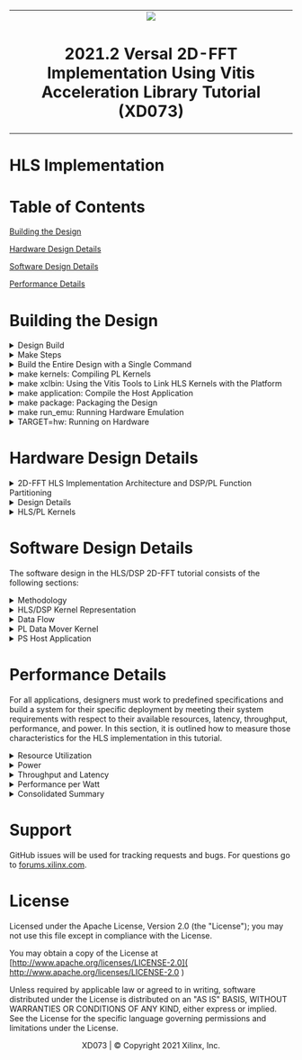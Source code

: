 <table>
 <tr>
   <td align="center"><img src="https://www.xilinx.com/content/dam/xilinx/imgs/press/media-kits/corporate/xilinx-logo.png" width="30%"/><h1>2021.2 Versal 2D-FFT Implementation Using Vitis Acceleration Library Tutorial (XD073)</h1>
   </td>
 </tr>
</table>

# HLS Implementation

# Table of Contents

[Building the Design](#Building-the-Design)

[Hardware Design Details](#Hardware-Design-Details)

[Software Design Details](#Software-Design-Details)

[Performance Details](#Performance-Details)

# Building the Design

<details>
<summary>Design Build</summary> 
	
## Design Build

In this section, you will build and run the 2D-FFT design using the HLS/DSP implementation. You will compile the HLS/DSP design and integrate it into a larger system design (including the PL kernels and PS host application).

At the end of this section, the design flow will generate a new directory (called `build/`). Underneath are subdirectories named `(cint16_dsns-cfloat_dsns)/fft2d_$(MAT_ROWS)x$(MAT_COLS)/x$(FFT_2D_INSTS)/`, depending on the value of the datatype `${FFT_2D_DT}`, the values of the matrix dimensions (`${MAT_ROWS}`, `${MAT_COLS}`) and the number of instances (`$(FFT_2D_INSTS)`) chosen in the build. Each subdirectory contains the `hw_emu/` and/or `hw/` subfolders. These subfolders contain a host app executable and the builds targeted to `hw` or `hw_emu` respectively. The `hw_emu/` subfolder contains the build for hardware emulation. The `hw/` subfolder contains the build for a hardware run on a VCK190 board.

</details>

<details>
<summary>Make Steps</summary> 
	
## Make Steps

To run the following `make` steps (for example, `make kernels`, `make xclbin`, and so on), you must be in the `HLS/` folder. The following options can be specified in the `make` steps. Instructions for how to apply them are provided later in this section.

`TARGET:` This option can be set to `hw` or `hw_emu` to build the design in the hardware or hardware emulation flow. The default is `hw_emu`.

`FFT_2D_INSTS:` This option can be set to 1, 5, or 10 to build the design with the number of kernel instances. The default is `1`.

`ITER_CNT:` The number of iterations the design is run. The default is `8`.

`FFT_2D_PT:` FFT 2D point. Permissible values are `64`, `128`, `256`, `512`, and `2048`.

`FFT_2D_DT`: FFT 2D Datatype. Permissible values are `0` and `1`, for the cint16 and cfloat datatypes.

`MAT_ROWS x MAT_COLS:` Dimensions of the matrix (number of rows in the input matrix x number of cols in the input matrix). Automatically configured as `FFT_2D_PT/2, FFT_2D_PT`. Permissible values are `32x64`, `64x128`, `128x256`, `256x512`, and `1024x2048`. The default is `1024x2048`.

`EN_TRACE:` Flag to enable trace profiling. `0` is disabled and `1` is enabled. The default is `0` (disabled).

The Makefile uses the following directory references:

```
# Relative fft_2d directory
RELATIVE_PROJECT_DIR := ./

# Absolute fft_2d directory = <user path>/Tutorials/AI_Engine/fft_2d
PROJECT_REPO := $(shell readlink -f $(RELATIVE_PROJECT_DIR))

DESIGN_REPO  := $(PROJECT_REPO)/design
HOST_APP_SRC := $(DESIGN_REPO)/host_app_src
PL_SRC_REPO  := $(DESIGN_REPO)/pl_src
DIRECTIVES_REPO        := $(DESIGN_REPO)/directives
SYSTEM_CONFIGS_REPO    := $(DESIGN_REPO)/system_configs
PROFILING_CONFIGS_REPO := $(DESIGN_REPO)/profiling_configs
HW_EMU_RUN_FILES_REPO  := $(DESIGN_REPO)/hw_emu_files
BASE_BLD_DIR := $(PROJECT_REPO)/build

ifeq ($(FFT_2D_DT),0)
   FFT_2D_DT_DIR := $(BASE_BLD_DIR)/cint16_dsns
   
else
   FFT_2D_DT_DIR := $(BASE_BLD_DIR)/cfloat_dsns
   
endif

FFTPT_BLD_DIR    := $(FFT_2D_DT_DIR)/fft2d_$(MAT_ROWS)x$(MAT_COLS)
INSTS_BLD_DIR    := $(FFTPT_BLD_DIR)/x$(FFT_2D_INSTS)
BUILD_TARGET_DIR := $(INSTS_BLD_DIR)/$(TARGET)
```

</details>

<details>
<summary>Build the Entire Design with a Single Command</summary>

## Build the Entire Design with a Single Command

If you are already familiar with the HLS and Vitis kernel compilation flows, you can build the entire design for each case of `FFT_2D_INSTS` with one command: 

```bash
make run ( default hardware emulation, cint16 datatype, 1 instance, iterations=8, matrix dimentions rows=1024 and columns=2048, no trace-profiling )
```

or 

```bash
make run TARGET=hw FFT_2D_DT=0 FFT_2D_INSTS=5 ITER_CNT=16 EN_TRACE=1 FFT_2D_PT=64 (hardware, 5 instances, 16 iterations, enable trace profiling, matrix dimentions rows=32 and columns=64 )
```

This command runs the `make kernels`, `make xclbin`, `make application`, `make package`, and `make run_emu` steps for hardware emulation or to run on hardware (VCK190 board) depending on the `TARGET` you specify. The settings also apply to individual make steps listed below.

The generated files for each `FFT_2D_INSTS` are placed under an individual directory: `$(BUILD_TARGET_DIR)/`. Each `make` step to build the design is specified in the following sections. These sections also detail the options used and the location of input and output files in each case.

</details>

<details>
<summary>make kernels: Compiling PL Kernels</summary> 
 
## make kernels: Compile PL Kernels

In this step, the Vitis compiler takes any V++ kernels (RTL or HLS C) in the PL region of the target platform (`xilinx_vck190_base_202120_1`) and the HLS kernels and compiles them into their respective XO files. The following commands compile the kernels (default `TARGET=hw_emu`, `FFT_2D_INSTS=1`, `ITER_CNT=8`, `FFT_2D_DT=0`, and `FFT_2D_PT=2048`). 

```
make kernels
```

The expanded command is as follows (for `fft_2d`):

```
mkdir -p $(BUILD_TARGET_DIR); \

cd $(BUILD_TARGET_DIR); \

v++ --target hw_emu --hls.pre_tcl $$(DIRECTIVES_REPO)/hls_pre.tcl \
   --hls.clock 500000000:fft_2d -D MAT_ROWS=1024 -D MAT_COLS=2048 -D FFT_2D_DT=0 \
   --platform xilinx_vck190_base_202120_1 --save-temps --temp_dir $(BUILD_TARGET_DIR)/_x \
   --verbose -g -c -k fft_2d $(DESIGN_REPO)/pl_src/fft_2d.cpp -o $(BUILD_TARGET_DIR)/fft_2d.hw_emu.xo
```

For `dma_hls`:

```
mkdir -p $(BUILD_TARGET_DIR); \

cd $(BUILD_TARGET_DIR); \

v++ --target hw_emu --hls.clock 250000000:dma_hls --platform xilinx_vck190_base_202120_1 \
   --save-temps --temp_dir $(BUILD_TARGET_DIR)/_x --verbose -g -c -k dma_hls -D FFT_2D_DT=0 \
   $(DESIGN_REPO)/pl_src/dma_hls.cpp -o $(BUILD_TARGET_DIR)/dma_hls.hw_emu.xo
```

See [this page](https://www.xilinx.com/html_docs/xilinx2021_2/vitis_doc/vitiscommandcompiler.html#wrj1504034328013) for a detailed description of all Vitis compiler switches. The following table provides a summary of the switches used. 


|Switch|Description|
|  ---  |  ---  |
|--target \| -t [hw\|hw_emu]|Specifies the build target.|
|--hls.pre_tcl \<arg\>|Specifies a Tcl file containing Tcl commands for `vitis_hls` to source before running `csynth_design`. See [this page](https://docs.xilinx.com/r/en-US/ug1393-vitis-application-acceleration/hls-Options) for details about HLS options.|
|--platform \| -f|Specifies the name of a supported acceleration platform as specified by the $PLATFORM_REPO_PATHS environment variable or the full path to the platform XPFM file.|
|--save-temps \| -s|Directs the Vitis compiler command to save intermediate files/directories created during the compilation and link process. Use the `--temp_dir` option to specify a location to write the intermediate files to.|
|--temp_dir <string>|This allows you to manage the location where the tool writes temporary files created during the build process. The temporary results are written by the Vitis compiler, and then removed, unless the `--save-temps` option is also specified.|
|--verbose|Display verbose/debug information.|
|--compile \| -c|Required for compilation to generate XO files from kernel source files.|
|--kernel \<arg\>\|-k \<arg\>|Compile only the specified kernel from the input file. Only one -k option is allowed per Vitis compiler command.|
|-D \| --define  \<Macro Name\>=\<value\>|Defines Macros for the compiler.|
|--output \| -o|Specifies the name of the output file generated by the V++ command. The DMA HLS kernels output should be XO.|

|Input|Description|
|  ---  |  ---  |
|$(PL_SRC_REPO)/fft_2d.cpp|Defines the fft_2d PL kernel.|
|$(PL_SRC_REPO)/dma_hls.cpp|Defines the data mover PL kernel.|

|Output|Description|
|  ---  |  ---  |
|$(BUILD_TARGET_DIR)/dma_hls.hw_emu.xo|The data mover kernel object file.|

</details>

<details>
<summary>make xclbin: Using the Vitis Tools to Link HLS Kernels with the Platform</summary> 
 
## make xclbin: Using the Vitis Tools to Link HLS Kernels with the Platform

After the HLS kernels have been compiled, you can use the Vitis compiler to link them with the platform to generate an XCLBIN file. 

The Vitis tools allow you to integrate the HLS kernels into an existing extensible platform. This is an automated step from a software developer perspective where the platform chosen is provided by the hardware designer (or you can opt to use one of the many extensible base platforms provided by Xilinx and the Vitis tools build the hardware design and integrate the HLS kernels into the design).
 
To test this feature in this tutorial, use the base VCK190 platform to build the design.
 
The command to run this step is shown as follows (default `FFT_2D_DT=0`, `TARGET=hw_emu`, `FFT_2D_INSTS=1`, `ITER_CNT=8`, `EN_TRACE=0`, `FFT_2D_PT=2048`):

```
make xclbin
``` 

The expanded command is as follows:

```
cd $(BUILD_TARGET_DIR);	\

v++ -l --platform xilinx_vck190_base_202120_1 --save-temps --temp_dir $(BUILD_TARGET_DIR)/_x \
   --verbose -g --clock.freqHz 500000000:fft_2d_0 --clock.freqHz 250000000:dma_hls_0 --clock.defaultTolerance 0.001 \
   --advanced.param compiler.userPostSysLinkOverlayTcl=$(DIRECTIVES_REPO)/cdc_async.tcl \
   --config $(SYSTEM_CONFIGS_REPO)/x1.cfg --vivado.prop fileset.sim_1.xsim.simulate.log_all_signals=true \
   --vivado.prop run.synth_1.{STEPS.SYNTH_DESIGN.ARGS.CONTROL_SET_OPT_THRESHOLD}={16} \
   --vivado.prop run.impl_1.{strategy}={Performance_NetDelay_low} \
   --vivado.prop run.impl_1.{STEPS.OPT_DESIGN.ARGS.DIRECTIVE}={Explore} \
   -t hw_emu -o $(BUILD_TARGET_DIR)/vck190_hls_fft_2d.hw_emu.xclbin $(BUILD_TARGET_DIR)/fft_2d.hw_emu.xo \
   $(BUILD_TARGET_DIR)/dma_hls.hw_emu.xo
```

The above `vivado.prop` settings are for every variation except for the 10-instance variation for 256 x 512 and 1024 x 2048. The settings for these dimensions are given in the following examples.

For the 256 x 512 10-instance design:

```
   --vivado.prop run.synth_1.{STEPS.SYNTH_DESIGN.ARGS.CONTROL_SET_OPT_THRESHOLD}={16}
   --vivado.prop run.impl_1.{strategy}={Performance_HighUtilSLRs}
   --vivado.prop run.impl_1.{STEPS.OPT_DESIGN.ARGS.DIRECTIVE}={Explore}
   --vivado.prop run.impl_1.{STEPS.PHYS_OPT_DESIGN.ARGS.DIRECTIVE}={AggressiveExplore}
   --vivado.prop run.impl_1.{STEPS.ROUTE_DESIGN.ARGS.DIRECTIVE}={AggressiveExplore}
```

For the 1024 x 2048 10-instance design:

```
   --vivado.prop run.synth_1.{STEPS.SYNTH_DESIGN.ARGS.CONTROL_SET_OPT_THRESHOLD}={16}
   --vivado.prop run.impl_1.{strategy}={Performance_HighUtilSLRs}
   --vivado.prop run.impl_1.{STEPS.OPT_DESIGN.ARGS.DIRECTIVE}={AddRemap}
```

If `EN_TRACE` is enabled, the following Vitis compiler flags are also set:

```
   --profile.data dma_hls:all:all or profile.data dma_hls:all:strmInp_from_colwiseFFT (for higher instances) \
   --profile.trace_memory DDR
```
For higher values of `FFT_2D_INSTS`, only the `strmInp_from_colwiseFFT` port is profiled to avoid too much data.

See [this page](https://www.xilinx.com/html_docs/xilinx2021_2/vitis_doc/buildingdevicebinary.html#mjs1528399150499) for a detailed description of Vitis linking options. The following table provides a summary of the switches used. 

|Switch|Description|
|  ---  |  ---  |
|--platform \| -f|Specifies the name of a supported acceleration platform as specified by the $PLATFORM_REPO_PATHS environment variable or the full path to the platform XPFM file.|
|--save-temps \| -s|Directs the V++ command to save intermediate files/directories created during the compilation and link process. Use the `--temp_dir` option to specify a location to write the intermediate files to.|
|--temp_dir <string>|This allows you to manage the location where the tool writes temporary files created during the build process. The temporary results are written by the Vitis compiler, and then removed, unless the `--save-temps` option is also specified.|
|--verbose|Display verbose/debug information.|
|--output \| -o|Specifies the name of the output file generated by the V++ command. In this design the outputs of the HLS/DSP kernels with their interfacing with the PL kernels are in XO files.|
|--vivado.prop \<arg\>|Specifies properties for the Vivado Design Suite to be used during synthesis and implementation of the FPGA binary (xclbin). See [this page](https://docs.xilinx.com/r/en-US/ug1393-vitis-application-acceleration/vivado-Options) for detailed Vivado options.|
|--profile.data [<kernel_name>\|all]:[<cu_name>\|all]:[<interface_name>\|all]\(:[counters\|all]\)|Enables monitoring of data ports through the monitor IPs. This option needs to be specified during linking. See [this page](https://docs.xilinx.com/r/en-US/ug1393-vitis-application-acceleration/profile-Options) for detailed profiling options.|
|--profile.trace_memory \<FIFO\>:\<size\>\|\<MEMORY\>[\<n\>]|When building the hardware target \(-t=hw\), use this option to specify the type and amount of memory to use for capturing trace data. See [this page](https://www.xilinx.com/html_docs/xilinx2021_1/vitis_doc/vitiscommandcompiler.html#lpy1600804966354__section_bmy_v3z_54b) for detailed profiling options.|
|--config <config_file>|Specifies a configuration file containing V++ switches.|

The information to tell the linker how to connect the HLS/DSP and PL kernels together is described in a configuration file, `system_configs/x$(FFT_2D_INSTS).cfg`. The file describes the overall connection scheme of the system.

```
[connectivity]
nk=fft_2d:1:fft_2d_0
nk=dma_hls:1:dma_hls_0

#Connections For FFT-2D Insts 0...
stream_connect=dma_hls_0.strmOut_to_rowiseFFT:fft_2d_0.strmFFTrows_inp
stream_connect=fft_2d_0.strmFFTrows_out:dma_hls_0.strmInp_from_rowiseFFT
stream_connect=dma_hls_0.strmOut_to_colwiseFFT:fft_2d_0.strmFFTcols_inp
stream_connect=fft_2d_0.strmFFTcols_out:dma_hls_0.strmInp_from_colwiseFFT

[advanced]
# Disable Profiling in hw_emu so that it is faster...
param=hw_emu.enableProfiling=false

# Export the xsa of the design..
param=compiler.addOutputTypes=hw_export
```

See [this page](https://docs.xilinx.com/r/en-US/ug1393-vitis-application-acceleration/Vitis-Compiler-Configuration-File) for a detailed description of the Vitis compiler configuration file. A summary of the configuration options used is provided in the following table. 


|Switch|Comment|
|  ---  |  ---  |
|--connectivity.nk|Number of kernels. `dma_hls:1:dma_hls_0` means that the Vitis compiler should instantiate one dma_hls kernel and name the instance `dma_hls_0`.|
|--connectivity.stream_connect|How the kernels will connect to IPs, platforms, or other kernels. The elaborates the streaming port connections like. `dma_hls_0.strmOut_to_rowiseFFT:fft_2d_0.strmFFTrows_inp` means that the Vitis compiler should connect the port `strmOut_to_rowiseFFT` of `dma_hls_0` HLS kernel to the `strmFFTrows_inp` of the `fft_2d_0` HLS kernel.|
|param=compiler.addOutputTypes=hw_export| This option tells the Vitis compiler that besides creating an XCLBIN file, it also outputs an XSA file which is needed to create a post-Vivado fixed platform for Vitis software development.|

The Vitis compiler calls the Vivado® IP integrator under the hood to build the design. The platform and kernels are input to the Vivado Design Suite, which produces a simulation XSA or an XSA after running place and route on the design. The point at which the XSA is produced from Vivado depends on the `-target` option set on the Vitis compiler command line. 

You can now view the Vivado project, which is located in the `$(BUILD_TARGET_DIR)/_x/link/vivado/vpl/prj` directory. You have now have generated the XCLBIN file, `$(BUILD_TARGET_DIR)/vck190_hls_fft_2d.hw_emu.xclbin`, that will be used to execute your design on the platform.


</details>

<details>
<summary>make application: Compile the Host Application</summary> 

## make application: Compile the Host Application

You can compile the host application by following the typical cross-compilation flow for the Cortex A72 processor. To build the application, run the following command (default `FFT_2D_INSTS=1`, `ITER_CNT=8`, `FFT_2D_DT=0` and `FFT_2D_PT=2048`):

```
make application
```
or

```
cd $(BUILD_TARGET_DIR);	\

aarch64-xilinx-linux-g++ -mcpu=cortex-a72.cortex-a53 -march=armv8-a+crc -fstack-protector-strong \
   -D_FORTIFY_SOURCE=2 -Wformat -Wformat-security -Werror=format-security --sysroot=$(SDKTARGETSYSROOT) -O -c \
   -std=c++14 -D__linux__ -DFFT2D_INSTS=10 -DITER_CNT=8 -DMAT_ROWS=1024 -DMAT_COLS=2048 -DFFT_2D_DT=0 \
   -I$(SDKTARGETSYSROOT)/usr/include/xrt -I$(SDKTARGETSYSROOT)/usr/include -I$(SDKTARGETSYSROOT)/usr/lib \
   -I$(HOST_APP_SRC) $(HOT_APP_SRC)/fft_2d_hls_app.cpp -o $(BUILD_TARGET_DIR)/fft_2d_hls_app.o \
   -L$(SDKTARGETSYSROOT)/lib -lxrt_coreutil

aarch64-xilinx-linux-g++  -mcpu=cortex-a72.cortex-a53 -march=armv8-a+crc -fstack-protector-strong \
   -D_FORTIFY_SOURCE=2 -Wformat -Wformat-security -Werror=format-security --sysroot=$(SDKTARGETSYSROOT) \
   $(BUILD_TARGET_DIR)/fft_2d_hls_app.o -L$(SDKTARGETSYSROOT)/usr/lib -lxrt_coreutil \
   -o $(BUILD_TARGET_DIR)/fft_2d_hls_xrt.elf
```


See [this page](https://xilinx.github.io/XRT/2021.2/html/index.html) for XRT documentation. See [this page](https://docs.xilinx.com/r/en-US/ug1393-vitis-application-acceleration/Host-Programming4) for details of host application programming.


|Switch|Description|
|  ---  |  ---  |
|-O \| Optimize.| Optimizing compilation takes somewhat more time, and a lot more memory for a large function. With -O, the compiler tries to reduce code size and execution time, without performing any optimizations that can take a great deal of compilation time.|
|-D__linux__|
|-DXAIE_DEBUG|Enable debug interface capabilities where certain core status, event status, or stack trace can be dumped out.|
|-D\<Pre-processor Macro String\>=\<value\>|Pass Pre-processor Macro definitions to the cross-compiler.|
|-I \<dir\>|Add the directory `dir` to the list of directories to be searched for header files.|
|-o \<file\>|Place output in file `<file>`. This applies regardless of the output being produced, whether it be an executable file, an object file, an assembler file or preprocessed C code.|
|--sysroot=\<dir\>|Use `dir` as the logical root directory for headers and libraries. For example, if the compiler would normally search for headers in `/usr/include` and libraries in `/usr/lib`, it will instead search `dir/usr/include` and `dir/usr/lib`. This is automatically set by the `env_setup.sh` script|
|-l\<library\>|Search the library named `library` when linking. The 2D-FFT tutorial requires `adf_api_xrt` and `xrt_coreutil` libraries.|
|-L \<dir\>|Add directory `<dir>` to the list of directories to be searched for -l.|

The following is a description of the input sources compiled by the cross-compiler compiler command. 

|Inputs Sources|Description|
|  ---  |  ---  |
|$(HOST_APP_SRC)/fft_2d_hls_app.cpp|Source application file for the `fft_2d_hls_xrt.elf` that will run on an A72 processor.|

The following is a description of the output objects that results from executing the cross-compiler command with the above inputs and options. 

|Output Objects|Description|
|  ---  |  ---  |
|$(BUILD_TARGET_DIR)/fft_2d_hls_xrt.elf|The executable that will run on an A72 processor.|

</details>

<details>
<summary>make package: Packaging the Design</summary> 
 
## make package: Packaging the Design

With the HLS/DSP outputs created, as well as the new platform, you can now generate the programmable device image (PDI) and a package to be used on an SD card. The PDI contains all the executables, bitstreams, and configurations of the device. The packaged SD card directory contains everything to boot Linux, the generated applications, and the XCLBIN.

The command to run this step is as follows (default `TARGET=hw_emu`, `EN_TRACE=0`, `FFT_2D_INSTS=1`, `FFT_2D_DT=0` and  `FFT_2D_PT=2048`):

```
make package
``` 

or 

```
cp $(PROJECT_REPO)/run_script.sh $(BUILD_TARGET_DIR)/
cd $(BUILD_TARGET_DIR);	\

v++ -p -t hw --save-temps --temp_dir $(BUILD_TARGET_DIR)/_x -f xilinx_vck190_base_202120_1 \
   --package.rootfs $(XLNX_VERSAL)/rootfs.ext4 --package.kernel_image $(XLNX_VERSAL)/Image --package.boot_mode=sd \
   --package.out_dir $(BUILD_TARGET_DIR)/package --package.image_format=ext4 --package.sd_file $(BUILD_TARGET_DIR)/fft_2d_hls_xrt.elf \
   $(BUILD_TARGET_DIR)/vck190_hls_fft_2d.hw.xclbin
```

If `EN_TRACE` is enabled, the following Vitis compiler flags are also set:

```
   --package.sd_file $(PROFILING_CONFIGS_REPO)/xrt.ini
```

If the `XRT_ROOT` is set, the following Vitis compiler flags are also set:

```
   --package.sd_dir $(XRT_ROOT)
```

See [this page](https://docs.xilinx.com/r/en-US/ug1393-vitis-application-acceleration/Packaging-the-System) for more details about packaging the system.


|Switch|Description|
|  ---  |  ---  |
|--target \| -t [hw\|hw_emu]|Specifies the build target.|
|--package \| -p|Packages the final product at the end of the Vitis compile and link build process.|
|--package.rootfs \<arg\>|Where \<arg\> specifies the absolute or relative path to a processed Linux root file system file. The platform RootFS file is available for download from xilinx.com. Refer to the [Vitis Software Platform Installation](https://www.xilinx.com/html_docs/xilinx2021_2/vitis_doc/acceleration_installation.html) for more information.|
|--package.kernel_image \<arg\>|Where \<arg\> specifies the absolute or relative path to a Linux kernel image file. Overrides the existing image available in the platform. The platform image file is available for download from xilinx.com. Refer to the [Vitis Software Platform Installation](https://www.xilinx.com/html_docs/xilinx2021_2/vitis_doc/acceleration_installation.html) for more information.|
|--package.boot_mode \<arg\>|Where \<arg\> specifies <ospi\|qspi\|sd> Boot mode used for running the application in emulation or on hardware.|
|--package.image_format|Where \<arg\> specifies \<ext4\|fat32\> output image file format. `ext4` is the Linux file system and `fat32` is the Windows file system.|
|--package.sd_file|Where \<arg\> specifies an ELF or other data file to package into the `sd_card` directory/image. This option can be used repeatedly to specify multiple files to add to the `sd_card`.|

|Inputs Sources|Description|
|  ---  |  ---  |
|$(XRT_ROOT)|The PS host application needs the XRT headers in this folder to execute. Set in the `env_setup.sh`.|
|$(XLNX_VERSAL)/rootfs.ext4|The root filesystem file for PetaLinux.|
$(XLNX_VERSAL)/Image|The pre-built PetaLinux image the processor boots from.|
|$(BUILD_TARGET_DIR)/fft_2d_hls_xrt.elf|The PS host application executable created in the `make application` step.|
|$(BUILD_TARGET_DIR)/vck190_hls_fft_2d.hw_emu.xclbin|The XCLBIN file created in the `make xclbin` step.|

The output of the V++ Package step is the package directory that contains the contents to run hardware emulation. 

|Output Objects|Description|
|  ---  |  ---  |
|$(BUILD_TARGET_DIR)/package|The hardware emulation package that contains the boot file, hardware emulation launch script, the PLM and PMC boot files, the PMC and QEMU command argument specification files, and the Vivado simulation folder.|

</details>

<details>
<summary>make run_emu: Running Hardware Emulation</summary>

## make run_emu: Running Hardware Emulation

After packaging, everything is set to run hardware emulation. To run emulation, use the following command (default `TARGET=hw_emu`):

```
make run_emu 
```

or

```
###########################################################################
Hardware Emulation Goto:
$(BUILD_TARGET_DIR)/package

and do:
./launch_hw_emu.sh or ./launch_hw_emu.sh -g (for waveform viewer)...

```
When hardware emulation is launched, you will see the QEMU simulator load. Wait for the autoboot countdown to go to zero. After a few minutes, the root Linux prompt comes up: 

```bash
root@versal-rootfs-common-2021.2:~#
```

After the root prompt comes up, run the following commands to run the design:  

```
mount /dev/mmcblk0p1 /mnt
cd /mnt
export XILINX_XRT=/usr
./fft_2d_hls_xrt.elf a.xclbin
```

The `fft_2d_aie_xrt.elf` executes. After a few minutes, you should see the output with `TEST PASSED` on the console. When this is shown, run the following keyboard command to exit the QEMU instance: 

```
#To exit QEMU Simulation
Press CtrlA, let go of the keyboard, and then press x 
```

To run with waveform, do the following:

```
cd $(BUILD_TARGET_DIR)/package
./launch_hw_emu.sh -g
```
The XSIM Waveform Viewer is launched. Drag and drop the signals into the viewer and click **Play** to start the emulation. Go back to the terminal and wait for the Linux prompt to show up. In the XSIM Waveform Viewer, you will see the signals you added to the waveform adjusting over the execution of the design. When this is done, hit the pause button and close the window to end the emulation.

The following figure shows a waveform view of the 32x64 - 1x design.

![Image of 2D-FFT HLS HW_EMU run Waveform View For 32x64-1x Design](images/fft_2d_hls_hw_emu_waveform_view_32x64_x1.PNG)

</details>

<details>
<summary>TARGET=hw: Running on Hardware</summary>

## Running on Hardware

To run the design in hardware, rerun the following `make` steps with `TARGET=hw` and other applicable options (see the preceding `make` steps specified above).

```
make kernels TARGET=hw
make xclbin TARGET=hw 
make package TARGET=hw 
```

These commands create a `$(BUILD_TARGET_DIR)` folder with the kernels, XCLBIN, and `package` for a hardware run. 

Run the following step to set up the execution file, generated images, and base images (`$(BUILD_TARGET_DIR)/package/sd_card` and `$(BUILD_TARGET_DIR)/package/sd_card.img`).

```
make run_emu TARGET=hw 
```

These commands create a `build/hw` folder with the kernels, XCLBIN, and `package` for a hardware run. Follow steps 1-9 to run the `fft_2d_hls_xrt.elf` executable on your VCK190 board. 

**Step 1.** Ensure your board is powered off. 

**Step 2.** Use an SD card writer (such as balenaEtcher) to flash the `sd_card.img` file to an SD card. 

**Step 3.** Plug the flashed SD card into the top slot of the VCK190 board. 

**Step 4.** Set the switch (`SW1 Mode\[3:0\]=1110 = OFF OFF OFF ON`).

**Step 5.** Connect your computer to the VCK190 board using the USB cable included with the board. 

**Step 6.** Open a TeraTerm terminal and select the correct COM port. Set the port settings to the following: 

```
Port: <COMMXX>
Speed: 115200
Data: 8 bit
Parity: none
Stop Bits: 1 bit
Flow control: none
Transmit delay: 0 msec/char 0 msec/line
```

**Step 7.** Power on the board.

**Step 8.** Wait until you see the `root@versal-rootfs-common-2021_2` Linux command prompt. Press enter a few times to get past any `xinit` errors. 

**Step 9.** Run the following commands in the TeraTerm terminal: 

```
cd /mnt/sd-mmcblk0p1
export XILINX_XRT=/usr
./init.sh

./fft_2d_hls_xrt.elf a.xclbin
```

</details>


# Hardware Design Details


<details>
<summary>2D-FFT HLS Implementation Architecture and DSP/PL Function Partitioning</summary>
	
## 2D-FFT HLS Implementation Architecture and DSP/PL Function Partitioning

The following figure shows a high-level block diagram of the design. The test harness consists of the HLS FFT kernels using DSP Engines and the data mover HLS kernels (`dma_hls`). In this setup, there is an AXI4-Stream interface between the data mover kernels and DSP Engines, with a data width of 128 bits. The data mover kernel is running at 250 MHz and the HLS/DSP kernel is running at 500 MHz.

The data mover is a PL-based data generator and checker. It generates impulse input and checks the output of the row-wise FFT core for its response. It then generates the transposed pattern of the row-wise FFT output and feeds that to the col-wise FFT core and checks its output.

![Image of 2D-FFT HLS Implementation Architecture](images/fft_2d_hls_block_diagram.PNG)

</details>

<details>
<summary>Design Details</summary>

## Design Details

The design in this tutorial starts with a base platform containing the control interface and processing system (CIPS), NoC, DSP, and the interfaces among them. The Vitis compiler linker step builds on top of the base platform by adding the PL/HLS kernels. To add the various functions in a system-level design, PL kernels are added to the base platform depending on the application (that is, the PL kernels present in each design might vary). In the design, the components are added by the Vitis compiler `-l` step (see [make XCLBIN](#make-xclbin-using-the-vitis-tools-to-link-hls-kernels-with-the-platform)) and include the following:

* `fft_2d` HLS/DSP kernel (`fft_2d.[hw|hw_emu].xo`)
* Data mover kernel (`dma_hls.[hw|hw_emu].xo`)
* Connections interfaces defined in the system configuration file

To see a schematic view of the design with the extended platform as shown in the following figure, open the following in Vivado:

`build/fft2d_$(MAT_ROWS)x$(MAT_COLS)/x$(FFT_2D_INSTS)/[hw|hw_emu]/_x/link/vivado/vpl/prj/prj.xpr`

![Image of 2D-FFT HLS 1x Vivado BD](images/fft_2d_hls_1x_vivado_bd.PNG)

In this design, the 2D FFT computation happens in two stages: the first compute is across the row vectors (the `fft_rows` function in the `fft_2d` kernel) and the second stage is performed across the column vectors(`fft_cols` function in the `fft_2d` kernel). The input data is accessed linearly and streamed to the HLS/DSP kernels which perform `MAT_COLS( default 2048 )` point FFT. The data coming out of the HLS/DSP kernels is streamed to a PL kernel where it is checked against the expected pattern (the first row should be 1 and the remaining should be 0). If there is a mismatch, it is recorded in the variable `stage0_errCnt`. The transposed pattern of the output of the row vectors is then linearly streamed into another HLS/DSP kernel which performs `MAT_ROWS( default 1024 )` point FFT. The output is streamed into the data mover kernel again and is checked against the expected pattern (all values should be 1). If there is a mismatch, it is stored in the variable `stage1_errCnt`. Finally, the sum of `stage0_errCnt` and `stage1_errCnt` is returned from the kernel, which is read in the host app to determine whether the test has passed or failed.

The system debugging and profiling IP (DPA) is added to the PL region of the device to capture HLS/DSP kernel's runtime trace data if the `EN_TRACE` option is enabled in the design. The `dma_hls` kernel operates at 250 MHz and the HLS/DSP kernel operates at 500 MHz: unlike the AI Engine implementation, there is a clock domain crossing in the PL region in this design.

</details>

<details>
<summary>HLS/PL Kernels</summary>
	
## HLS/PL Kernels

The top-level HLS/DSP kernel, `fft_2d`, contains two sub-functions: `fft_rows` and `fft_cols`. Each sub-function contains the individual HLS/DSP kernels which perform `MAT_COLS` and `MAT_ROWS` point FFT respectively.

The PL-based data movers consist of the `dma_hls` kernel, which generates impulse input and checks the output of each FFT stage for the expected pattern.

### FFT_2D

* Internally comprises two functions: `fft_rows` and `fft_cols`. Both functions are concurrently scheduled.
* The data width is 128 bits at both input and output (I/O) AXI4-Stream interfaces.
* Working at 500 MHz.

### DMA_HLS

* Internally comprises four loops (`mm2s0`, `s2mm0` , `mm2s1`, and `s2mm1`). `s2mm0` and `mm2s1` are sequenced one after the other and wrapped into the `dmaHls_rowsToCols`. `dmaHls_rowsToCols` and `s2mm1` are concurrently scheduled.
* The data width is 128 bits at both the AXI4-Stream I/O side.
* Working at 250 MHz.

</details>


# Software Design Details


The software design in the HLS/DSP 2D-FFT tutorial consists of the following sections:

<details>
<summary>Methodology</summary>

## Methodology

The following figure elaborates on the HLS implementation using DSP Engines methodology.

![Image of 2D-FFT HLS Implementation Methodology](images/fft_2d_hls_block_diagram_methodology.PNG)

### DSP

#### Concurrent Scheduling

Concurrent scheduling is required so that each function runs independently and the execution of one function does not block the other. Both DSP/HLS subfunctions, `fft_rows` and `fft_cols`, are configured independently of one other, with concurrent scheduling achieved using `#pragma HLS DATAFLOW`.

```
...
#pragma HLS DATAFLOW

ITER_LOOP_FFT_ROWS:for(int i = 0; i < iterCnt; ++i) {
   fft_rows(strmFFTrows_inp, strmFFTrows_out);
}

ITER_LOOP_FFT_COLS:for(int i = 0; i < iterCnt; ++i) {
   fft_cols(strmFFTcols_inp, strmFFTcols_out);
}
...
```

#### Subfunctions are Pipelined and Set Up in DATAFLOW

Pipelining reduces the initiation interval (II) for a function or loop by allowing the concurrent execution of operations. The default type of pipeline is defined by the `config_compile -pipeline_style` command, but can be overridden in the [PIPELINE pragma](https://docs.xilinx.com/r/en-US/ug1399-vitis-hls/pragma-HLS-pipeline) or directive.

The [DATAFLOW pragma](https://docs.xilinx.com/r/en-US/ug1399-vitis-hls/pragma-HLS-dataflow) enables task-level pipelining as described in [Exploiting Task Level Parallelism: Dataflow Optimization](https://www.xilinx.com/html_docs/xilinx2021_2/vitis_doc/vitis_hls_optimization_techniques.html#bmx1539734225930), allowing functions and loops to overlap in their operation, increasing the concurrency of the RTL implementation and increasing the overall throughput of the design.

All operations are performed sequentially in a C description. In the absence of any directives that limit resources (such as pragma HLS allocation), the Vitis HLS tool seeks to minimize latency and improve concurrency. However, data dependencies can limit this. For example, functions or loops that access arrays must finish all read/write accesses to the arrays before they complete. This prevents the next function or loop that consumes the data from starting operation. The DATAFLOW optimization enables the operations in a function or loop to start operation before the previous function or loop completes all its operations.

The `fft_rows` function performs `MAT_COLS` point FFT and runs for `MAT_ROWS` number of iterations (and vice versa for the `fft_cols` function). Each loop within these functions is pipelined with `II=1` and are called under `DATAFLOW`. The following code snippet shows the `fft_rows` functions as an example:

```
...
LOOP_FFT_ROWS:for(int i = 0; i < MAT_ROWS; ++i) {

   #pragma HLS DATAFLOW

   readIn_row(strm_inp, in);  // Pipelined with II=1 inside...
   
   fftRow(directionStub, in, out, &ovfloStub);

   writeOut_row(strm_out, out);  // Pipelined with II=1 inside...
}
...
```

Pipelining reduces the execution latency. Moreover, establishing dataflow within the sub-functions reduces all overhead latency in terms of reading/writing input and output respectively; see the following figure.

![Image of FFT_2D Synthesis Report](images/fft_2d_hls_synth_rpt_view.PNG)

#### Vitis HLS Scheduling and Dataflow View For FFT_2D

The following figure shows the scheduler view.

![Image of FFT_2D Scheduler View](images/fft_2d_hls_scheduler_view.PNG)

The following figure shows the dataflow view.

![Image of FFT_2D Dataflow View](images/fft_2d_hls_dataflow_view.PNG)

### Data Mover

#### Data Generation/Checking and Sequencing

The data mover comprises four loops: `mm2s0`, `s2mm0`, `mm2s1`, and `s2mm1`. The `s2mm0` and `mm2s1` functions are wrapped into a single function, `dmaHls_rowsToCols`. Within that the execution sequence, `s2mm0` is followed by `mm2s1`. The `s2mm0` and `s2mm1` functions check the output of the row-wise and col-wise FFT respectively against the expected golden output.

#### Concurrent Scheduling

Concurrent scheduling is required so that each function runs independently and the execution of one function is not blocking the other. The concurrent scheduling of the three functions `mm2s0`, `dmaHls_rowsToCols`, and `s2mm1` is achieved using `#pragma HLS DATAFLOW` as shown in the following example.

```
#pragma HLS DATAFLOW
...
LOOP_ITER_MM2S0:for(int i = 0; i < iterCnt; ++i)
{
   #pragma HLS loop_tripcount min=1 max=8
   
   mm2s0(strmOut_to_rowiseFFT, matSz);
}

LOOP_ITER_S2MM0_TO_MM2S1:for(int i = 0; i < iterCnt; ++i)
{
   #pragma HLS loop_tripcount min=1 max=8
   
   dmaHls_rowsToCols(strmInp_from_rowiseFFT, strmOut_to_colwiseFFT, \
                     matSz, rows, cols, stg0_errCnt, goldenVal);
}

LOOP_ITER_S2MM1:for(int i = 0; i < iterCnt; ++i)
{
   #pragma HLS loop_tripcount min=1 max=8
   
   s2mm1(strmInp_from_colwiseFFT, matSz, stg1_errCnt, goldenVal);
}
...
```

#### Vitis HLS Scheduling and Dataflow View for DMA_HLS

The following figure shows the scheduler view.

![Image of Datamover Scheduler View](images/dma_hls_scheduler_view.PNG)

The following figure shows the dataflow view.

![Image of Datamover Dataflow View](images/dma_hls_dataflow_view.PNG)

### Streaming Interface Data Width

The streaming interface data width is kept as 128 bits to reduce read/write overhead while processing data.

### Frequency Selection

In the HLS implementation, due to timing closure limitations, the `fft_2d` kernel is kept at 500 MHz and the data mover is kept at 250 MHz.

### Timing Closure

For timing closure of the whole design, different implementation properties are used, as mentioned in the `make xclbin` step above. These strategies are required because timing closure does not happen for the design if the default implementation settings are used.

For the purposes of achieving timing closure for the 256 x 512 point x10 and 1024 x 2048 point x10 designs, over 200 implementation strategies were used, out of which three met timing. Out of that, those with the least power were chosen as the implementation strategy in the `v++ -l / make xclbin` step.

For more information about implementation strategies, see the _Vivado Implementation User Guide_ [UG904](https://www.xilinx.com/support/documentation/sw_manuals/xilinx2021_2/ug904-vivado-implementation.pdf)

</details>

<details>
<summary>HLS/DSP Kernel Representation</summary>
	
## HLS/DSP Kernel Representation

An HLS/DSP kernel comprises the [Fast Fourier Transform LogiCORE IP](https://www.xilinx.com/products/intellectual-property/fft.html#overview) instantiated in the HLS kernel using the [HLS FFT library](https://www.xilinx.com/html_docs/xilinx2021_2/vitis_doc/hls_ip_libraries.html#pmv1539734237197). Additionally, the kernel has the input and output wrappers for reading and writing data into and out of the FFT core. You can view the function call graph in the Vitis HLS GUI, as shown in the following figure.

![Image of 2D-FFT HLS Function Call Graph](images/fft_2d_hls_function_call_graph.PNG)

</details>

<details>
<summary>Data Flow</summary>
	
## Data Flow

This section describes the overall data flow of the 2D-FFT design using the HLS FFT library, which is compiled using the Vitis compiler. Refer to [C/C++ Kernels](https://docs.xilinx.com/r/en-US/ug1393-vitis-application-acceleration/C/C-Kernels) for information.

The overall definition of the FFT-2D kernel is defined in `$(PL_SRC_REPO)/fft_2d.cpp`.

### Define FFT Inputs

FFT core inputs must be defined in `$(PL_SRC_REPO)/fft_config.h`. Based on the matrix dimensions `MAT_ROWS` and `MAT_COLS` (derived from `FFT_2D_PT` in the Makefile and passed to the kernel through the `-D` option during Vitis compilation), all the FFT inputs (for the matrix dimensions) are defined as below for the 32 x 64 point design:

```
#pragma once
...
   #define FFT_ROWS_NFFT_MAX       6
   #define FFT_ROWS_CONFIG_WIDTH   8
   #define FFT_ROWS_STAGES_BLK_RAM 0
   #define FFT_ROWS_SCALING        0
   
   #define FFT_COLS_NFFT_MAX       5
   #define FFT_COLS_CONFIG_WIDTH   8
   #define FFT_COLS_STAGES_BLK_RAM 0
   #define FFT_COLS_SCALING        0
...
```

### Required Headers and Function Declarations

Include the required headers and function declarations. Declare input and output types.

```
   #if FFT_2D_DT == 0 // cint16 datatype
   
   // Configurable params...
   #define FFT_INPUT_WIDTH  16
   #define FFT_OUTPUT_WIDTH FFT_INPUT_WIDTH
   
   using namespace std;
   using namespace hls;
   
   typedef ap_fixed<FFT_INPUT_WIDTH,  1> data_in_t;
   typedef ap_fixed<FFT_OUTPUT_WIDTH, 1> data_out_t;
   
   typedef complex<data_in_t>  cmpxDataIn;
   typedef complex<data_out_t> cmpxDataOut;
   ...

#else //cfloat datatype
   
   // Configurable params...
   #define FFT_INPUT_WIDTH  32
   #define FFT_OUTPUT_WIDTH FFT_INPUT_WIDTH
   
   using namespace std;
   using namespace hls;
   
   typedef float data_in_t;
   typedef float data_out_t;
   
   typedef complex<data_in_t>  cmpxDataIn;
   typedef complex<data_out_t> cmpxDataOut;
   
```


### FFT Core Config Structure

Define the FFT config structure used to instantiate the FFT LogiCORE IP in `$(PL_SRC_REPO)/fft_2d.h`, as shown below for the `fft_rows` function:

```
...
   struct configRow : hls::ip_fft::params_t {
      static const unsigned ordering_opt = hls::ip_fft::natural_order;
      static const unsigned config_width = FFT_ROWS_CONFIG_WIDTH;
      static const unsigned max_nfft = FFT_ROWS_NFFT_MAX;
      static const unsigned stages_block_ram = FFT_ROWS_STAGES_BLK_RAM;
      static const unsigned input_width = FFT_INPUT_WIDTH;
      static const unsigned output_width = FFT_OUTPUT_WIDTH;
   };

   typedef hls::ip_fft::config_t<configRow> configRow_t;
   typedef hls::ip_fft::status_t<configRow> statusRow_t;
   ...
   
   struct configRow : hls::ip_fft::params_t {
      static const unsigned ordering_opt = hls::ip_fft::natural_order;
      static const unsigned config_width = FFT_ROWS_CONFIG_WIDTH;
      static const unsigned max_nfft = FFT_ROWS_NFFT_MAX;
      static const unsigned stages_block_ram = FFT_ROWS_STAGES_BLK_RAM;
      static const unsigned input_width = FFT_INPUT_WIDTH;
      static const unsigned output_width = FFT_OUTPUT_WIDTH;
      static const unsigned scaling_opt = hls::ip_fft::block_floating_point;
      static const unsigned phase_factor_width = 24;
   };

   typedef hls::ip_fft::config_t<configRow> configRow_t;
   typedef hls::ip_fft::status_t<configRow> statusRow_t;
...
```
### Top Function

The function is declared in the `$(PL_SRC_REPO)/fft_2d.h` file, and is defined in `$(PL_SRC_REPO)/fft_2d.cpp` as shown below:

```
void fft_2d(
      hls::stream<qdma_axis<128, 0, 0, 0>> &strmFFTrows_inp,
      hls::stream<qdma_axis<128, 0, 0, 0>> &strmFFTrows_out,
      hls::stream<qdma_axis<128, 0, 0, 0>> &strmFFTcols_inp,
      hls::stream<qdma_axis<128, 0, 0, 0>> &strmFFTcols_out,
      uint32_t iterCnt
     )
{
   #pragma HLS interface axis port=strmFFTrows_inp
   #pragma HLS interface axis port=strmFFTrows_out
   #pragma HLS interface axis port=strmFFTcols_inp
   #pragma HLS interface axis port=strmFFTcols_out
   
   #pragma HLS INTERFACE s_axilite port=iterCnt bundle=control
   #pragma HLS INTERFACE s_axilite port=return bundle=control
   
   #pragma HLS DATAFLOW
   
   ITER_LOOP_FFT_ROWS:for(int i = 0; i < iterCnt; ++i) {
      #pragma HLS loop_tripcount min=1 max=8
      //#pragma HLS DATAFLOW
      
      fft_rows(strmFFTrows_inp, strmFFTrows_out);
   }
   
   ITER_LOOP_FFT_COLS:for(int i = 0; i < iterCnt; ++i) {
      #pragma HLS loop_tripcount min=1 max=8
      //#pragma HLS DATAFLOW
      
      fft_cols(strmFFTcols_inp, strmFFTcols_out);
   }
}
```

### Sub-Function Details

The `fft_rows` and `fft_cols` functions are similar in structure except for the configured FFT point and loop bounds for data reading and writing. As detailed in the following example, `fft_rows` reads the data, performs FFT, and writes out the data (`directionStub=1/0` means `FFT/IFFT`, and `ovfloStub` is returned when FFT is done and indicates whether overflow has happened):

```
void fft_rows(
      hls::stream<qdma_axis<128, 0, 0, 0>> &strm_inp,
      hls::stream<qdma_axis<128, 0, 0, 0>> &strm_out
     )
{
   LOOP_FFT_ROWS:for(int i = 0; i < MAT_ROWS; ++i) {
      #pragma HLS DATAFLOW
      #pragma HLS loop_tripcount min=32 max=1024
      
      #if FFT_2D_DT == 0 // cint16 datatype
         cmpxDataIn in[MAT_COLS];
         #pragma HLS STREAM variable=in depth=1024
         //#pragma HLS ARRAY_RESHAPE variable=in cyclic factor=4 dim=1
         
         cmpxDataOut out[MAT_COLS];
         #pragma HLS STREAM variable=out depth=1024
         //#pragma HLS ARRAY_RESHAPE variable=out cyclic factor=4 dim=1
      
      #else // cfloat datatype
         cmpxDataIn in[MAT_COLS] __attribute__((no_ctor));
         #pragma HLS STREAM variable=in depth=512
         //#pragma HLS ARRAY_RESHAPE variable=in cyclic factor=2 dim=1
         
         cmpxDataOut out[MAT_COLS] __attribute__((no_ctor));
         #pragma HLS STREAM variable=out depth=512
         //#pragma HLS ARRAY_RESHAPE variable=out cyclic factor=2 dim=1
      
      #endif
      
      bool directionStub = 1;
      
      #if FFT_2D_DT == 0 // cint16 datatype
         bool ovfloStub;
      #endif
      
      readIn_row(strm_inp, in);
      
      #if FFT_2D_DT == 0 // cint16 datatype
         fftRow(directionStub, in, out, &ovfloStub);
      
      #else // cfloat datatype
         fftRow(directionStub, in, out);
      
      #endif
      
      writeOut_row(strm_out, out);
   }
```
#### Reading Data

The `readIn_row` function reads data for the `fftRow` functions. It is defined in the following example:

```
void readIn_row(hls::stream<qdma_axis<128, 0, 0, 0>> &strm_inp,
                cmpxDataIn in[MAT_COLS]
               )
{
   #if FFT_2D_DT == 0 // cint16 datatype
      LOOP_FFT_ROW_READ_INP:for(int j = 0; j < MAT_COLS; j += 4) {
         #pragma HLS PIPELINE II=1
         #pragma HLS loop_tripcount min=16 max=512
         
         qdma_axis<128, 0, 0, 0> qdma = strm_inp.read();
         qdma.keep_all();
         
         cmpxDataIn tmp_in;
         
         tmp_in.real().range(15, 0) = qdma.data.range( 15,   0);
         tmp_in.imag().range(15, 0) = qdma.data.range( 31,  16);
         in[j] = tmp_in;
         
         tmp_in.real().range(15, 0) = qdma.data.range( 47,  32);
         tmp_in.imag().range(15, 0) = qdma.data.range( 63,  48);
         in[j + 1] = tmp_in;
         
         tmp_in.real().range(15, 0) = qdma.data.range( 79,  64);
         tmp_in.imag().range(15, 0) = qdma.data.range( 95,  80);
         in[j + 2] = tmp_in;
         
         tmp_in.real().range(15, 0) = qdma.data.range(111,  96);
         tmp_in.imag().range(15, 0) = qdma.data.range(127, 112);
         in[j + 3] = tmp_in;
      }
   
   #else // cfloat datatype
      LOOP_FFT_ROW_READ_INP:for(int j = 0; j < MAT_COLS; j += 2) {
         #pragma HLS PIPELINE II=1
         #pragma HLS loop_tripcount min=32 max=1024
         
         qdma_axis<128, 0, 0, 0> qdma = strm_inp.read();
         qdma.keep_all();
         
         cmpxDataIn tmp_in;
         AXI_DATA rowInp;
         
         rowInp.data[0] = qdma.data.range( 63,  0);
         rowInp.data[1] = qdma.data.range(127, 64);
         
         tmp_in.real(rowInp.fl_data[0]);
         tmp_in.imag(rowInp.fl_data[1]);
         in[j] = tmp_in;
         
         tmp_in.real(rowInp.fl_data[2]);
         tmp_in.imag(rowInp.fl_data[3]);
         in[j + 1] = tmp_in;
      }
   
   #endif
}
```

#### FFT Function

The `fftRow` function is defined in the following example:

```
#if FFT_2D_DT == 0 // cint16 datatype

   void fftRow(
         bool direction,
         cmpxDataIn   in[MAT_COLS],
         cmpxDataOut out[MAT_COLS],
         bool* ovflo)

#else // cfloat datatype

   void fftRow(
         bool direction,
         cmpxDataIn   in[MAT_COLS],
         cmpxDataOut out[MAT_COLS])

#endif
{
   #pragma HLS dataflow
   
   configRow_t fft_config;
   statusRow_t fft_status;
   
   cmpxDataOut inp_fft[MAT_COLS];
   #pragma HLS STREAM variable=inp_fft depth=2
   
   cmpxDataOut out_fft[MAT_COLS];
   #pragma HLS STREAM variable=out_fft depth=2
   
   fftRow_init(direction, &fft_config);
   
   // FFT IP
   //copyRow_inp(in, inp_fft);
   //hls::fft<configRow>(inp_fft, out_fft, &fft_status, &fft_config);
   //copyRow_out(out_fft, out);
   
   hls::fft<configRow>(in, out, &fft_status, &fft_config);
   
   #if FFT_2D_DT == 0 // cint16 datatype
      fftRow_status(&fft_status, ovflo);
   #endif
}
```

#### Writing Out Data

The `writeOut_row` function is defined in the following example. It is structurally similar to `readIn_row`.

```
void writeOut_row(hls::stream<qdma_axis<128, 0, 0, 0>> &strm_out,
                  cmpxDataOut out[MAT_COLS]
                 )
{
   #if FFT_2D_DT == 0 // cint16 datatype
      LOOP_FFT_ROW_WRITE_OUT:for(int j = 0; j < MAT_COLS; j += 4) {
         #pragma HLS PIPELINE II=1
         #pragma HLS loop_tripcount min=16 max=512
         qdma_axis<128, 0, 0, 0> qdma;
         
         cmpxDataOut tmp;
         tmp = out[j];

         qdma.data.range( 15,   0) = real(tmp).range(15, 0);
         qdma.data.range( 31,  16) = imag(tmp).range(15, 0);

         tmp = out[j+1];

         qdma.data.range( 47,  32) = real(tmp).range(15, 0);
         qdma.data.range( 63,  48) = imag(tmp).range(15, 0);

         tmp = out[j+2];

         qdma.data.range( 79,  64) = real(tmp).range(15, 0);
         qdma.data.range( 95,  80) = imag(tmp).range(15, 0);

         tmp = out[j+3];

         qdma.data.range(111,  96) = real(tmp).range(15, 0);
         qdma.data.range(127, 112) = imag(tmp).range(15, 0);
         
         strm_out.write(qdma);
      }
   
   #else // cfloat datatype
      LOOP_FFT_ROW_WRITE_OUT:for(int j = 0; j < MAT_COLS; j += 2) {
         #pragma HLS PIPELINE II=1
         #pragma HLS loop_tripcount min=32 max=1024
         
         qdma_axis<128, 0, 0, 0> qdma;
         
         AXI_DATA rowOut;
         cmpxDataOut tmp;
         
         tmp = out[j];
         rowOut.fl_data[0] = real(tmp);
         rowOut.fl_data[1] = imag(tmp);
         
         tmp = out[j+1];
         rowOut.fl_data[2] = real(tmp);
         rowOut.fl_data[3] = imag(tmp);
         
         qdma.data.range( 63,  0) = rowOut.data[0];
         qdma.data.range(127, 64) = rowOut.data[1];
         
         strm_out.write(qdma);
      }
   #endif
}
```

The `fft_2d` kernel specifies HLS pragmas to help optimize the kernel code and adhere to interface protocols. See [this page](https://docs.xilinx.com/r/en-US/ug1399-vitis-hls/HLS-Pragmas) for detailed documentation of all HLS pragmas. A summary of the HLS pragmas used in this kernel is given in the following table.

|Switch|Description|
|  ---  |  ---  |
|#pragma HLS INTERFACE|In C/C++ code, all input and output operations are performed, in zero time, through formal function arguments. In a RTL design, these same input and output operations must be performed through a port in the design interface and typically operate using a specific input/output (I/O) protocol. For more information, see [this page](https://docs.xilinx.com/r/en-US/ug1399-vitis-hls/pragma-HLS-interface).|
|#pragma HLS PIPELINE II=1|Reduces the initiation interval (II) for a function or loop by allowing the concurrent execution of operations. The default type of pipeline is defined by the `config_compile -pipeline_style` command, but can be overridden in the `PIPELINE` pragma or directive. For more information, see [this page](https://docs.xilinx.com/r/en-US/ug1399-vitis-hls/pragma-HLS-pipeline).|
|#pragma HLS dataflow|The `DATAFLOW` pragma enables task-level pipelining, allowing functions and loops to overlap in their operation, increasing the concurrency of the RTL implementation and increasing the overall throughput of the design. For more information, see [this page](https://docs.xilinx.com/r/en-US/ug1399-vitis-hls/pragma-HLS-dataflow).|
|#pragma HLS array_reshape|The `ARRAY_RESHAPE` pragma reforms the array with vertical remapping and concatenating elements of arrays by increasing bit widths. This reduces the amount of block RAM consumed while providing parallel access to the data. This pragma creates a new array with fewer elements but with greater bit width, allowing more data to be accessed in a single clock cycle. For more information, see [this page](https://docs.xilinx.com/r/en-US/ug1399-vitis-hls/pragma-HLS-array_reshape).|

</details>

<details>
<summary>PL Data Mover Kernel</summary>

## PL Data Mover Kernel

In addition to the kernels operating in PL region using the DSP engines, this design also specifies a data mover kernel to run in the PL region of the device (written in HLS C++). The data mover kernel is brought into the design during the Vitis kernel compilation, and is further replicated based on the `FFT_2D_INSTS` value. The software design of the data mover kernel is described in the following sections.

### dma_hls (dma_hls.cpp)

The `dma_hls` kernel reads data from a Memory Mapped AXI4 (MM-AXI4) interface and writes it to an AXI4-Stream interface.

#### Top Function Declaration

The `dma_hls` kernel takes the following arguments, as shown in the following example:

```
int dma_hls(
      hls::stream<qdma_axis<128, 0, 0, 0>> &strmOut_to_rowiseFFT,
      hls::stream<qdma_axis<128, 0, 0, 0>> &strmInp_from_rowiseFFT,
      hls::stream<qdma_axis<128, 0, 0, 0>> &strmOut_to_colwiseFFT,
      hls::stream<qdma_axis<128, 0, 0, 0>> &strmInp_from_colwiseFFT,
      int matSz, int rows, int cols, int iterCnt
     );
```

* `ap_int<N>` is an arbitrary precision integer data type defined in `ap_int.h` where `N` is a bit size from 1-1024. In this design, the bit size is set to 128.
* `hls::stream<qdma_axis<D,0,0,0>>` is a data type defined in `ap_axi_sdata.h`. It is a special data class used for data transfer when using a streaming platform. The parameter `<D>` is the data width of the streaming interface, which is set to 128. The remaining three parameters should be set to 0.

#### Top Function Definition

Use the `dataflow` pragma for concurrently scheduling the three functions `mm2s0`, `dmaHls_rowsToCols`, and `s2mm1`.

```
int dma_hls(
      hls::stream<qdma_axis<128, 0, 0, 0>> &strmOut_to_rowiseFFT,
      hls::stream<qdma_axis<128, 0, 0, 0>> &strmInp_from_rowiseFFT,
      hls::stream<qdma_axis<128, 0, 0, 0>> &strmOut_to_colwiseFFT,
      hls::stream<qdma_axis<128, 0, 0, 0>> &strmInp_from_colwiseFFT,
      int matSz, int rows, int cols, int iterCnt
     )
{
   #pragma HLS INTERFACE axis port=strmOut_to_rowiseFFT
   #pragma HLS INTERFACE axis port=strmInp_from_rowiseFFT
   #pragma HLS INTERFACE axis port=strmOut_to_colwiseFFT
   #pragma HLS INTERFACE axis port=strmInp_from_colwiseFFT
   
   #pragma HLS INTERFACE s_axilite port=matSz bundle=control
   #pragma HLS INTERFACE s_axilite port=rows bundle=control
   #pragma HLS INTERFACE s_axilite port=cols bundle=control
   #pragma HLS INTERFACE s_axilite port=iterCnt bundle=control
   #pragma HLS INTERFACE s_axilite port=return bundle=control  
   
   #pragma HLS DATAFLOW
   
   int stg0_errCnt = 0, stg1_errCnt = 0;
   
   ap_uint<128> goldenVal;

   goldenVal.range(127, 64) = 0x0000000100000001;
   goldenVal.range( 63,  0) = 0x0000000100000001;
   

   LOOP_ITER_MM2S0:for(int i = 0; i < iterCnt; ++i)
   {
      #pragma HLS loop_tripcount min=1 max=8
      
      mm2s0(strmOut_to_rowiseFFT, matSz);
   }
   
   LOOP_ITER_S2MM0_TO_MM2S1:for(int i = 0; i < iterCnt; ++i)
   {
      #pragma HLS loop_tripcount min=1 max=8
      
      dmaHls_rowsToCols(strmInp_from_rowiseFFT, strmOut_to_colwiseFFT, \
                        matSz, rows, cols, stg0_errCnt, goldenVal);
   }
   
   LOOP_ITER_S2MM1:for(int i = 0; i < iterCnt; ++i)
   {
      #pragma HLS loop_tripcount min=1 max=8
      
      s2mm1(strmInp_from_colwiseFFT, matSz, stg1_errCnt, goldenVal);
   }

   return (stg0_errCnt + stg1_errCnt);
}
```

The `dma_hls` kernel also specifies HLS pragmas to help optimize the kernel code and adhere to interface protocols. See [this page](https://docs.xilinx.com/r/en-US/ug1399-vitis-hls/HLS-Pragmas) for detailed documentation of all HLS pragmas. A summary of the HLS pragmas used in this kernel is given in the following table.

|Switch|Description|
|  ---  |  ---  |
|#pragma HLS INTERFACE|In C/C++ code, all input and output operations are performed, in zero time, through formal function arguments. In a RTL design, these same input and output operations must be performed through a port in the design interface and typically operate using a specific input/output (I/O) protocol. For more information, see [this page](https://docs.xilinx.com/r/en-US/ug1399-vitis-hls/pragma-HLS-interface).|
|#pragma HLS PIPELINE II=1|Reduces the initiation interval (II) for a function or loop by allowing the concurrent execution of operations. The default type of pipeline is defined by the `config_compile -pipeline_style` command, but can be overridden in the `PIPELINE` pragma or directive. For more information, see [this page](https://docs.xilinx.com/r/en-US/ug1399-vitis-hls/pragma-HLS-pipeline).|
|#pragma HLS dataflow|The `DATAFLOW` pragma enables task-level pipelining, allowing functions and loops to overlap in their operation, increasing the concurrency of the RTL implementation and increasing the overall throughput of the design. For more information, see [this page](https://docs.xilinx.com/r/en-US/ug1399-vitis-hls/pragma-HLS-dataflow).|
|#pragma HLS loop_tripcount|When manually applied to a loop, this pragma specifies the total number of iterations performed by a loop. The `LOOP_TRIPCOUNT` pragma or directive is for analysis only, and does not impact the results of synthesis. For more information, see [this page](https://docs.xilinx.com/r/en-US/ug1399-vitis-hls/pragma-HLS-loop_tripcount).|

</details>

<details>
<summary>PS Host Application</summary>
	
## PS Host Application

The 2D-FFT HLS/DSP tutorial uses the embedded processing system (PS) as an external controller to control the 2D-FFT and data mover PL kernels. Review the [Programming the PS Host Application](https://docs.xilinx.com/r/en-US/ug1076-ai-engine-environment/Programming-the-PS-Host-Application) section in the documentation to understand the process to create a host application.

The PS host application (`fft_2d_hls_app.cpp`) is cross-compiled to get the executable. The steps in the tutorial to run the A72 application are as follows.

1. Include the required headers and define the required macros:

```
#include <stdio.h>
#include <stdlib.h>
#include <stdint.h>
#include <fstream>
#include <iostream>
#include <string>

#include "experimental/xrt_aie.h"
#include "experimental/xrt_kernel.h"
#include "experimental/xrt_bo.h"

#define MAT_SIZE (MAT_ROWS * MAT_COLS)

/////////////////////////////////////////////////
// Due to 128bit Data Transfer all dimensions,
// to be given as by 4 for cint16
// since 4 samples of cint16 are passed 
/////////////////////////////////////////////////
#if FFT_2D_DT == 0
   #define MAT_SIZE_128b (MAT_SIZE / 4)
   #define MAT_ROWS_128b (MAT_ROWS / 4)
   #define MAT_COLS_128b (MAT_COLS / 4)
/////////////////////////////////////////////////
// Due to 128bit Data Transfer all dimensions,
// to be given as by 2 for cfloat
// since 2 samples of cfloat are passed 
/////////////////////////////////////////////////

#elif FFT_2D_DT == 1
   #define MAT_SIZE_128b (MAT_SIZE / 2)
   #define MAT_ROWS_128b (MAT_ROWS / 2)
   #define MAT_COLS_128b (MAT_COLS / 2)

#endif
...
```

2. Check the command line argument. The beginning of the A72 application is represented by the `main` function. It takes in one command line argument: an XCLBIN file.

```
int main(int argc, char** argv)
```

3. Open the XCLBIN and create the data mover kernel handles. The A72 application loads the XCLBIN binary file and creates the data mover kernels to be executed on the device. The steps are:

   - Open the device and load the XCLBIN:

   ```
   auto dhdl = xrtDeviceOpen(0);
   auto xclbin = load_xclbin(dhdl, xclbinFilename);
   auto top = reinterpret_cast<const axlf*>(xclbin.data());
   ```
   - Open the FFT 2D and data mover kernel and obtain handles to start the HLS PL kernels. For the FFT 2D HLS/DSP kernel, see the following example:

   ```
   ...
   xrtKernelHandle fft_2d_khdl;
   xrtRunHandle fft_2d_rhdl;
   ...
   fft_2d_khdl = xrtPLKernelOpen(dhdl, top->m_header.uuid, fft_2d_obj);
   fft_2d_rhdl = xrtRunOpen(fft_2d_khdl);
   ...
   ```
   - For the dms_hls kernel, see the following example:

   ```
   ...
   xrtKernelHandle dma_hls_khdl;
   xrtRunHandle dma_hls_rhdl;
   ...
   // Open kernel handle exclusively to read the ap_return register later for reporting error...
   dma_hls_khdl = xrtPLKernelOpenExclusive(dhdl, top->m_header.uuid, dma_hls_obj);
   dma_hls_rhdl = xrtRunOpen(dma_hls_khdl);
   ...
   ```

4. Execute the data mover kernels and generate the output results:

   * Set the `fft_2d` kernel arguments using the `xrtRunSetArg` function.
   * Set the `dma_hls` kernel arguments using the `xrtRunSetArg` function.
   * Start the `fft_2d` kernels using the `xrtRunStart` function.
   * Start the `dma_hls` kernels using the `xrtRunStart` function.
   * Wait for `fft_2d` execution to finish using the `xrtRunWait` function.
   * Wait for `dma_hls` execution to finish using the `xrtRunWait` function.

5. Verify output results by reading the `ap_return` in `$(BUILD_TARGET_DIR)/_x/dma_hls.$(TARGET)/dma_hls/dma_hls/ip/drivers/dma_hls_v1_0/src/xdma_hls_hw.h` using the `xrtKernelRegister` API, as shown below:

```
void golden_check(uint32_t *errCnt)
{
   //////////////////////////////////////////
   // Compare results
   //////////////////////////////////////////

   // Reading the error count for the ap_return reg of the hls kernel...
   xrtKernelReadRegister(dma_hls_khdl, 0x10, &instance_errCnt);
   std::cout << "fft_2d_" << instsNo << " " << (instance_errCnt ? "Failed!..." : "Passed!...") << "\n" << std::endl;

   // Adding instance error to the total error count...
   *errCnt += instance_errCnt;
}
```

6. Release allocated resources. After post-processing the data, release the allocated objects and handles using the `xrtRunClose`, `xrtKernelClose`, `xrtGraphClose`, and `xrtDeviceClose` functions.

</details>

# Performance Details

For all applications, designers must work to predefined specifications and build a system for their specific deployment by meeting their system requirements with respect to their available resources, latency, throughput, performance, and power. In this section, it is outlined how to measure those characteristics for the HLS implementation in this tutorial. 

<details>
<summary>Resource Utilization</summary> 

### Resource Utilization

Resource utilization is measured using the Vivado tool. The registers, CLB LUTs, BRAMs, and DSP Engine utilization information can be found in the Vivado project if you perform the following steps:

1. Open the Vivado project: `$(BUILD_TARGET_DIR)/_x/link/vivado/vpl/prj/prj.xpr`.
2. Open **Implemented Design** and click **Report Utilization**.
3. In the Utilization tab (shown inthe following figure), select **fft_2d_0** and view the registers, CLB LUTs, BRAMs, and DSPs for the 1024 x 2048 point - 1 instance - cint16 design:

![Image of 2D-FFT HLS Utilization](images/fft_2d_hls_vivado_resources.PNG)

Summary of Resource Utilization for all Variations:

#### cint16 Designs
| Number of Instances | FFT Configurations       | FF (Regs) | CLB LUTs | BRAMs | No. of DSP Engines |
|:----------------:|:------------------------:|:---------:|:--------:|:-----:|:------------------:|
| 1                | 64 point (32 x 64)       | 5970      | 3440     | 5     | 8                  |
| 1                | 128 point (64 x 128)     | 6691      | 4395     | 5     | 10                 |
| 1                | 256 point (128 x 256)    | 7502      | 4574     | 6     | 12                 |
| 1                | 512 point (256 x 512)    | 8222      | 5419     | 8     | 14                 |
| 1                | 2048 point (1024 x 2048) | 9871      | 6114     | 15.5  | 18                 |
| 5                | 64 point (32 x 64)       | 29854     | 17296    | 25    | 40                 |
| 5                | 128 point (64 x 128)     | 33589     | 20457    | 25    | 50                 |
| 5                | 256 point (128 x 256)    | 37551     | 22994    | 30    | 60                 |
| 5                | 512 point (256 x 512)    | 41250     | 25195    | 40    | 70                 |
| 5                | 2048 point (1024 x 2048) | 49319     | 30577    | 77.5  | 90                 |
| 10               | 64 point (32 x 64)       | 59702     | 34529    | 50    | 80                 |
| 10               | 128 point (64 x 128)     | 67195     | 40615    | 50    | 100                |
| 10               | 256 point (128 x 256)    | 75022     | 45981    | 60    | 120                |
| 10               | 512 point (256 x 512)    | 82357     | 50361    | 80    | 140                |
| 10               | 2048 point (1024 x 2048) | 98665     | 61125    | 155   | 180                |

#### cfloat Designs
| Number of Instances | FFT Configurations       | FF (Regs) | CLB LUTs | BRAMs | No. of DSP Engines |
|:----------------:|:------------------------:|:---------:|:--------:|:-----:|:------------------:|
| 1                | 64 point (32 x 64)       | 12738     | 7195     | 6     | 24                 |
| 1                | 128 point (64 x 128)     | 14391     | 8666     | 6     | 30                 |
| 1                | 256 point (128 x 256)    | 16063     | 8949     | 10    | 36                 |
| 1                | 512 point (256 x 512)    | 17737     | 9832     | 14.5  | 45                 |
| 1                | 2048 point (1024 x 2048) | 21480     | 11920    | 30    | 63                 |
| 5                | 64 point (32 x 64)       | 52722     | 36227    | 30    | 120                |
| 5                | 128 point (64 x 128)     | 71950     | 43316    | 30    | 150                |
| 5                | 256 point (128 x 256)    | 80326     | 44879    | 50    | 180                |
| 5                | 512 point (256 x 512)    | 78771     | 49195    | 72.5  | 225                |
| 5                | 2048 point (1024 x 2048) | 107290    | 59620    | 150   | 315                |
| 10               | 64 point (32 x 64)       | 127507    | 65782    | 60    | 240                |
| 10               | 128 point (64 x 128)     | 143848    | 86624    | 60    | 300                |
| 10               | 256 point (128 x 256)    | 160879    | 89730    | 100   | 360                |
| 10               | 512 point (256 x 512)    | 177463    | 98560    | 145   | 450                |
| 10               | 2048 point (1024 x 2048) | 214621    | 119232   | 300   | 630                |

</details>

<details>
<summary>Power</summary>

### Power

Power is measured using the Vivado tool. The steps for retrieving this information from the Vivado project are as follows.

1. Open the Vivado project `$(BUILD_TARGET_DIR)/_x/link/vivado/vpl/prj/prj.xpr`.
2. Click **Open Implemented Design** and click **Report Power**. In the Power tab shown below, select **fft_2d_0** and view the power consumed for the 1024 x 2048 point - 1 instance - cint16 design:

![Image of 2D-FFT HLS Utilization](images/fft_2d_hls_vivado_power.PNG)

A summary of power utilization for all variations is given in the following table.

#### cint16 Designs
| Number of Instances | FFT Configurations       | Dynamic Power (in mW) |
|:----------------:|:------------------------:|:---------------------:|
| 1                | 64 point (32 x 64)       | 272                   |
| 1                | 128 point (64 x 128)     | 262                   |
| 1                | 256 point (128 x 256)    | 449                   |
| 1                | 512 point (256 x 512)    | 347                   |
| 1                | 2048 point (1024 x 2048) | 615                   |
| 5                | 64 point (32 x 64)       | 1399                  |
| 5                | 128 point (64 x 128)     | 1620                  |
| 5                | 256 point (128 x 256)    | 1779                  |
| 5                | 512 point (256 x 512)    | 2193                  |
| 5                | 2048 point (1024 x 2048) | 3134                  |
| 10               | 64 point (32 x 64)       | 2658                  |
| 10               | 128 point (64 x 128)     | 3279                  |
| 10               | 256 point (128 x 256)    | 3802                  |
| 10               | 512 point (256 x 512)    | 4379                  |
| 10               | 2048 point (1024 x 2048) | 6127                  |

#### cfloat Designs
| Number of Instances | FFT Configurations       | Dynamic Power (in mW) |
|:----------------:|:------------------------:|:---------------------:|
| 1                | 64 point (32 x 64)       | 537                   |
| 1                | 128 point (64 x 128)     | 707                   |
| 1                | 256 point (128 x 256)    | 890                   |
| 1                | 512 point (256 x 512)    | 1046                  |
| 1                | 2048 point (1024 x 2048) | 1178                  |
| 5                | 64 point (32 x 64)       | 2396                  |
| 5                | 128 point (64 x 128)     | 3278                  |
| 5                | 256 point (128 x 256)    | 4663                  |
| 5                | 512 point (256 x 512)    | 5559                  |
| 5                | 2048 point (1024 x 2048) | 6547                  |
| 10               | 64 point (32 x 64)       | 5195                  |
| 10               | 128 point (64 x 128)     | 7106                  |
| 10               | 256 point (128 x 256)    | 10019                 |
| 10               | 512 point (256 x 512)    | 12051                 |
| 10               | 2048 point (1024 x 2048) | 12799                 |

</details>

<details>
<summary>Throughput and Latency</summary> 

### Throughput and Latency


Throughput is measured in megasamples transferred per second (MSPS). Latency is defined as the time between the first sample being sent by the data mover into the `fft_rows` function in the `fft_2d_0` kernel and the first sample from the `fft_cols` function in the `fft_2d_0` kernel being received by the data mover. It is measured by viewing the runtime generated trace texts using `vitis_analyzer`. The steps to measure throughput and latency are listed below:


1. Compile the design using `EN_TRACE=1`. It automatically includes a `xrt.ini` file while packaging, which comprises the following:

```
[Debug]
xrt_trace=true
data_transfer_trace=fine
trace_buffer_size=500M
```

 Refer to the [xrt.ini](https://www.xilinx.com/html_docs/xilinx2021_2/vitis_doc/xrtini.html#tpi1504034339424) documentation for more information.


2. After execution on the board, transfer the generated `device_trace_0.csv`, `hal_host_trace.csv`, and `xclbin.run_summary` files back to your system.

3. Open `xclbin.ex.run_summary` using `vitis_analyzer`: `vitis_analyzer xclbin.ex.run_summary`.

4. The snapshot of the timeline trace for the AI Engine 1024 x 2048 point 1-instance design run with `ITER_CNT=8` is shown in the following figure:

![Image of 2D-FFT HLS Engine implementation 1x Timeline Trace](images/fft_2d_hls_trace_1kx2k_1x_iter8.PNG)

5. The profiling setup in the Makefile measures the execution time and all the interfaces. For higher instance designs only, `strmInp_from_colwiseFFT` is profiled.

The throughput and latency calculations for the 1024 x 2048 point 1-instance design based on the `hw_emu` run is as follows:

```
Execution Time:
   = Difference in execution timeline trace
   = (End of Execution Timestamp of Stream `strmInp_from_rowiseFFT`) -
     (Start of Execution Timestamp of Stream `strmOut_to_rowiseFFT`)
   = 4207.20us

Latency:
   = Difference between strmInp_from_colwiseFFT beginning and execution beginning
   = (Start of Execution Timestamp of Stream `strmOut_to_colwiseFFT`) -
     (Start of Execution Timestamp of Stream `strmOut_to_rowiseFFT`)
   = 4206.86us

Throughput = (Samples transferred) / execution time
           = (MAT_ROWS x MAT_COLS) / execution time
           = (1024 x 2048) / 4207.20us
           = 498 MSamples/s
           = 498 x 4 MB/s (As each sample is 4bytes)
           = 1992 MB/s
```

Summary of Throughput & Latency for all Variations:

#### cint16 Designs
| Number of Instances | FFT Configurations           | Data Transfer size | Average Throughput<br/>(in MSPS) | Aggregate Throughput<br/>(in MSPS) | Average Latency<br/>(in μs) | Minimum Latency<br/>(in μs) |
|:----------------:|:----------------------------:|:------------------:|:--------------------------------:|:----------------------------------:|:---------------------------:|:---------------------------:|
| 1                | 64 point (32 x 64)           | 16384              | 417.50                           |  417.50                            |  4.94                       | 4.94                        |
| 1                | 128 point<br/>(64 x 128)     | 65536              | 459.00                           |  459.00                            |  17.89                      | 17.89                       |
| 1                | 256 point<br/>(128 x 256)    | 262144             | 479.80                           |  479.80                            |  68.34                      | 68.34                       |
| 1                | 512 point<br/>(256 x 512)    | 1048576            | 490.03                           |  490.03                            |  267.52                     | 267.52                      |
| 1                | 2048 point<br/>(1024 x 2048) | 16777216           | 498.18                           |  498.18                            |  4215.06                    | 4215.06                     |
| 5                | 64 point (32 x 64)           | 16384              | 417.49                           |  2087.46                           |  4.94                       | 4.94                        |
| 5                | 128 point<br/>(64 x 128)     | 65536              | 458.99                           |  2294.94                           |  17.89                      | 17.89                       |
| 5                | 256 point<br/>(128 x 256)    | 262144             | 479.80                           |  2398.99                           |  68.34                      | 68.34                       |
| 5                | 512 point<br/>(256 x 512)    | 1048576            | 488.52                           |  2442.58                           |  267.52                     | 267.52                      |
| 5                | 2048 point<br/>(1024 x 2048) | 16777216           | 496.54                           |  2482.69                           |  4200.20                    | 4200.20                     |
| 10               | 64 point (32 x 64)           | 16384              | 417.47                           |  4174.69                           |  4.95                       | 4.94                        |
| 10               | 128 point<br/>(64 x 128)     | 65536              | 459.00                           |  4590.00                           |  17.89                      | 17.89                       |
| 10               | 256 point<br/>(128 x 256)    | 262144             | 479.80                           |  4797.98                           |  68.34                      | 68.33                       |
| 10               | 512 point<br/>(256 x 512)    | 1048576            | 490.03                           |  4900.34                           |  267.52                     | 267.52                      |
| 10               | 2048 point<br/>(1024 x 2048) | 16777216           | 496.82                           |  4968.15                           |  4200.20                    | 4200.20                    |

#### cfloat Designs
| Number of Instances | FFT Configurations           | Data Transfer size | Average Throughput<br/>(in MSPS) | Aggregate Throughput<br/>(in MSPS) | Average Latency<br/>(in μs) | Minimum Latency<br/>(in μs) |
|:----------------:|:----------------------------:|:------------------:|:--------------------------------:|:----------------------------------:|:---------------------------:|:---------------------------:|
| 1                | 64 point (32 x 64)           | 16384              |  406.87                          |  406.87                            | 5.07                        | 5.07                        |
| 1                | 128 point<br/>(64 x 128)     | 65536              |  454.16                          |  454.16                            | 18.08                       | 18.08                       |
| 1                | 256 point<br/>(128 x 256)    | 262144             |  477.52                          |  477.52                            | 68.66                       | 68.66                       |
| 1                | 512 point<br/>(256 x 512)    | 1048576            |  488.97                          |  488.97                            | 268.10                      | 268.10                      |
| 1                | 2048 point<br/>(1024 x 2048) | 16777216           |  495.56                          |  495.56                            | 4201.37                     | 4201.37                     |
| 5                | 64 point (32 x 64)           | 16384              |  406.88                          |  2034.40                           | 5.07                        | 5.07                        |
| 5                | 128 point<br/>(64 x 128)     | 65536              |  454.16                          |  2270.82                           | 18.08                       | 18.08                       |
| 5                | 256 point<br/>(128 x 256)    | 262144             |  477.52                          |  2387.59                           | 68.66                       | 68.66                       |
| 5                | 512 point<br/>(256 x 512)    | 1048576            |  488.97                          |  2444.85                           | 268.10                      | 268.10                      |
| 5                | 2048 point<br/>(1024 x 2048) | 16777216           |  495.83                          |  2479.17                           | 4201.37                     | 4201.37                     |
| 10               | 64 point (32 x 64)           | 16384              |  406.86                          |  4068.56                           | 5.07                        | 5.07                        |
| 10               | 128 point<br/>(64 x 128)     | 65536              |  454.16                          |  4541.65                           | 18.06                       | 17.95                       |
| 10               | 256 point<br/>(128 x 256)    | 262144             |  477.52                          |  4775.18                           | 68.66                       | 68.66                       |
| 10               | 512 point<br/>(256 x 512)    | 1048576            |  488.97                          |  4889.97                           | 268.18                      | 268.10                      |
| 10               | 2048 point<br/>(1024 x 2048) | 16777216           |  495.56                          |  4955.56                           | 4201.38                     | 4201.37                     |


</details>

<details>
<summary>Performance per Watt</summary> 

### Performance per Watt

Performance per Watt is represented as throughput in MSPS/power in Watts. The following example shows the calculation for the 1024 x 2048 point 1-instance design:

```
Performance per Watt = Throughput(MSPS) / Power(Watt)
                     = (498.508 / 0.772) MSPS/Watt
                     = 645.735 MSPS/Watt
```

A summary of performance per Watt for all variations is shown in the following table.

#### cint16 Designs
| Number of Instances | FFT Configurations           | Performance per Watt (in MSPS/Watt) |
|:----------------:|:----------------------------:|:-----------------------------------:|
| 1                | 64 point<br/>(32 x 64)       |  1534.93                            |
| 1                | 128 point<br/>(64 x 128)     |  1751.91                            |
| 1                | 256 point<br/>(128 x 256)    |  1068.60                            |
| 1                | 512 point<br/>(256 x 512)    |  1412.19                            |
| 1                | 2048 point<br/>(1024 x 2048) |  810.05                             |
| 5                | 64 point<br/>(32 x 64)       |  1492.11                            |
| 5                | 128 point<br/>(64 x 128)     |  1416.63                            |
| 5                | 256 point<br/>(128 x 256)    |  1348.50                            |
| 5                | 512 point<br/>(256 x 512)    |  1113.81                            |
| 5                | 2048 point<br/>(1024 x 2048) |  792.18                             |
| 10               | 64 point<br/>(32 x 64)       |  1570.61                            |
| 10               | 128 point<br/>(64 x 128)     |  1399.82                            |
| 10               | 256 point<br/>(128 x 256)    |  1261.96                            |
| 10               | 512 point<br/>(256 x 512)    |  1119.05                            |
| 10               | 2048 point<br/>(1024 x 2048) |  810.86                             |

#### cfloat Designs
| Number of Instances | FFT Configurations           | Performance per Watt (in MSPS/Watt) |
|:----------------:|:----------------------------:|:-----------------------------------:|
| 1                | 64 point<br/>(32 x 64)       |  757.67                             |
| 1                | 128 point<br/>(64 x 128)     |  642.38                             |
| 1                | 256 point<br/>(128 x 256)    |  536.54                             |
| 1                | 512 point<br/>(256 x 512)    |  467.47                             |
| 1                | 2048 point<br/>(1024 x 2048) |  420.68                             |
| 5                | 64 point<br/>(32 x 64)       |  849.08                             |
| 5                | 128 point<br/>(64 x 128)     |  692.75                             |
| 5                | 256 point<br/>(128 x 256)    |  512.03                             |
| 5                | 512 point<br/>(256 x 512)    |  439.80                             |
| 5                | 2048 point<br/>(1024 x 2048) |  383.95                             |
| 10               | 64 point<br/>(32 x 64)       |  783.17                             |
| 10               | 128 point<br/>(64 x 128)     |  639.13                             |
| 10               | 256 point<br/>(128 x 256)    |  476.61                             |
| 10               | 512 point<br/>(256 x 512)    |  405.75                             |
| 10               | 2048 point<br/>(1024 x 2048) |  387.18                             |

</details>

<details>
<summary>Consolidated Summary</summary> 

### Consolidated Summary

A consolidated summary of observations for all the point sizes and all the corresponding instance variations is shown in the following table.

#### cint16 Designs
| FFT Configuration - Number of Instances    | Aggregate Throughput<br/>(in MSPS) | Average Latency<br/>(in μs) | FF (Regs) | CLB LUTs | BRAMs | Number of DSP Engines | Dynamic Power<br/>(in mW) | Performance per Watt<br/>(in MSPS/Watt) |
|:---------------------------------------:|:----------------------------------:|:---------------------------:|:---------:|:--------:|:-----:|:------------------:|:-------------------------:|:---------------------------------------:|
| 64 point<br/>(32 x 64)<br/> - x1        | 417.50                            | 4.94                         | 5970      | 3440     | 5    | 8                  | 272                        | 1534.93                                 |
| 128 point<br/>(64 x 128)<br/> - x1      | 459.00                            | 17.89                        | 6691      | 4395     | 5    | 10                 | 262                        | 1751.91                                 |
| 256 point<br/>(128 x 256)<br/> - x1     | 479.80                            | 68.34                        | 7502      | 4574     | 6    | 12                 | 449                        | 1068.60                                 |
| 512 point<br/>(256 x 512)<br/> - x1     | 490.03                            | 267.52                       | 8222      | 5419     | 8    | 14                 | 347                        | 1412.19                                 |
| 2048 point<br/>(1024 x 2048)<br/> - x1  | 498.18                            | 4215.06                      | 9871      | 6114     | 15.5 | 18                 | 615                        | 810.05                                  |
| 64 point<br/>(32 x 64)<br/> - x5        | 2087.46                           | 4.94                         | 29854     | 17296    | 25   | 40                 | 1399                       | 1492.11                                 |
| 128 point<br/>(64 x 128)<br/> - x5      | 2294.94                           | 17.89                        | 33589     | 20457    | 25   | 50                 | 1620                       | 1416.63                                 |
| 256 point<br/>(128 x 256)<br/> - x5     | 2398.99                           | 68.34                        | 37551     | 22994    | 30   | 60                 | 1779                       | 1348.50                                 |
| 512 point<br/>(256 x 512)<br/> - x5     | 2442.58                           | 267.52                       | 41250     | 25195    | 40   | 70                 | 2193                       | 1113.81                                 |
| 2048 point<br/>(1024 x 2048)<br/> - x5  | 2482.69                           | 4200.20                      | 49319     | 30577    | 77.5 | 90                 | 3134                       | 792.18                                  |
| 64 point<br/>(32 x 64)<br/> - x10       | 4174.69                           | 4.95                         | 59702     | 34529    | 50   | 80                 | 2658                       | 1570.61                                 |
| 128 point<br/>(64 x 128)<br/> - x10     | 4590.00                           | 17.89                        | 67195     | 40615    | 50   | 100                | 3279                       | 1399.82                                 |
| 256 point<br/>(128 x 256)<br/> - x10    | 4797.98                           | 68.34                        | 75022     | 45981    | 60   | 120                | 3802                       | 1261.96                                 |
| 512 point<br/>(256 x 512)<br/> - x10    | 4900.34                           | 267.52                       | 82357     | 50361    | 80   | 140                | 4379                       | 1119.05                                 |
| 2048 point<br/>(1024 x 2048)<br/> - x10 | 4968.15                           | 4200.20                      | 98665     | 61125    | 155  | 180                | 6127                       | 810.86                                  |

#### cfloat Designs
| FFT Configuration - Number of Instances    | Aggregate Throughput<br/>(in MSPS) | Average Latency<br/>(in μs) | FF (Regs) | CLB LUTs | BRAMs | No. of DSP Engines | Dynamic Power<br/>(in mW) | Performance per Watt<br/>(in MSPS/Watt) |
|:---------------------------------------:|:----------------------------------:|:---------------------------:|:---------:|:--------:|:-----:|:------------------:|:-------------------------:|:---------------------------------------:|
| 64 point<br/>(32 x 64)<br/> - x1        | 406.87                             | 5.07                        | 12738     | 7195     | 6     | 24                 | 537                       | 757.67                                  |
| 128 point<br/>(64 x 128)<br/> - x1      | 454.16                             | 18.08                       | 14391     | 8666     | 6     | 30                 | 707                       | 642.38                                  |
| 256 point<br/>(128 x 256)<br/> - x1     | 477.52                             | 68.66                       | 16063     | 8949     | 10    | 36                 | 890                       | 536.54                                  |
| 512 point<br/>(256 x 512)<br/> - x1     | 488.97                             | 268.10                      | 17737     | 9832     | 14.5  | 45                 | 1046                      | 467.47                                  |
| 2048 point<br/>(1024 x 2048)<br/> - x1  | 495.56                             | 4201.37                     | 21480     | 11920    | 30    | 63                 | 1178                      | 420.68                                  |
| 64 point<br/>(32 x 64)<br/> - x5        | 2034.40                            | 5.07                        | 52722     | 36227    | 30    | 120                | 2396                      | 849.08                                  |
| 128 point<br/>(64 x 128)<br/> - x5      | 2270.82                            | 18.08                       | 71950     | 43316    | 30    | 150                | 3278                      | 692.75                                  |
| 256 point<br/>(128 x 256)<br/> - x5     | 2387.59                            | 68.66                       | 80326     | 44879    | 50    | 180                | 4663                      | 512.03                                  |
| 512 point<br/>(256 x 512)<br/> - x5     | 2444.85                            | 268.10                      | 78771     | 49195    | 72.5  | 225                | 5559                      | 439.80                                  |
| 2048 point<br/>(1024 x 2048)<br/> - x5  | 2479.17                            | 4201.37                     | 107290    | 59620    | 150   | 315                | 6547                      | 383.95                                  |
| 64 point<br/>(32 x 64)<br/> - x10       | 4068.56                            | 5.07                        | 127507    | 65782    | 60    | 240                | 5195                      | 783.17                                  |
| 128 point<br/>(64 x 128)<br/> - x10     | 4541.65                            | 18.06                       | 143848    | 86624    | 60    | 300                | 7106                      | 639.13                                  |
| 256 point<br/>(128 x 256)<br/> - x10    | 4775.18                            | 68.66                       | 160879    | 89730    | 100   | 360                | 10019                     | 476.61                                  |
| 512 point<br/>(256 x 512)<br/> - x10    | 4889.97                            | 268.18                      | 177463    | 98560    | 145   | 450                | 12051                     | 405.75                                  |
| 2048 point<br/>(1024 x 2048)<br/> - x10 | 4955.56                            | 4201.38                     | 214621    | 119232   | 300   | 630                | 12799                     | 387.18                                  |

From these observations, it can be seen that with an increase in the FFT point size, the throughput does _not_ increase appreciably and eventually saturates. The power, however, increases in proportion to the resources used. Consequently, the performance per Watt maintains a decreasing trend with the increase in the FFT point size and the number of FFT-2D Instances.

</details>

# Support

GitHub issues will be used for tracking requests and bugs. For questions go to [forums.xilinx.com](http://forums.xilinx.com/).

# License

Licensed under the Apache License, Version 2.0 (the "License"); you may not use this file except in compliance with the License.

You may obtain a copy of the License at [http://www.apache.org/licenses/LICENSE-2.0]( http://www.apache.org/licenses/LICENSE-2.0 )


Unless required by applicable law or agreed to in writing, software distributed under the License is distributed on an "AS IS" BASIS, WITHOUT WARRANTIES OR CONDITIONS OF ANY KIND, either express or implied. See the License for the specific language governing permissions and limitations under the License.

<p align="center"> XD073 | &copy; Copyright 2021 Xilinx, Inc.</p>
